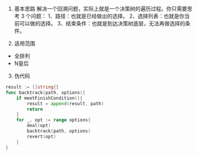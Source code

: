 1. 基本思路
解决一个回溯问题，实际上就是一个决策树的遍历过程。你只需要思考 3 个问题： 
1、路径：也就是已经做出的选择。 
2、选择列表：也就是你当前可以做的选择。 
3、结束条件：也就是到达决策树底层，无法再做选择的条件。 

2. 适用范围
- 全排列 
- N皇后 

3. 伪代码 
``` go
result := []string{}
func backtrack(path, options){
    if meetFinishCondition(){
        result = append(result, path)
        return
    }
    for _, opt := range options{
        deal(opt)
        backtrack(path, options)
        revert(opt)
    }
}
```
